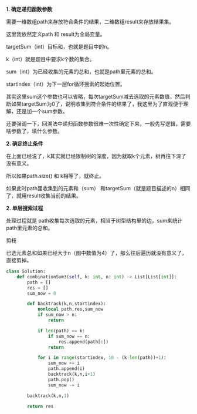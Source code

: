**1. 确定递归函数参数**

需要一维数组path来存放符合条件的结果，二维数组result来存放结果集。

这里我依然定义path 和 result为全局变量。

targetSum（int）目标和，也就是题目中的n。

k（int）就是题目中要求k个数的集合。

sum（int）为已经收集的元素的总和，也就是path里元素的总和。

startIndex（int）为下一层for循环搜索的起始位置。

其实这里sum这个参数也可以省略，每次targetSum减去选取的元素数值，然后判断如果targetSum为0了，说明收集到符合条件的结果了，我这里为了直观便于理解，还是加一个sum参数。

还要强调一下，回溯法中递归函数参数很难一次性确定下来，一般先写逻辑，需要啥参数了，填什么参数。

**2. 确定终止条件**

在上面已经说了，k其实就已经限制树的深度，因为就取k个元素，树再往下深了没有意义。

所以如果path.size() 和 k相等了，就终止。

如果此时path里收集到的元素和（sum） 和targetSum（就是题目描述的n）相同了，就用result收集当前的结果。

**2. 单层搜索过程**

处理过程就是 path收集每次选取的元素，相当于树型结构里的边，sum来统计path里元素的总和。


剪枝

已选元素总和如果已经大于n（图中数值为4）了，那么往后遍历就没有意义了，直接剪掉。

```python
class Solution:
    def combinationSum3(self, k: int, n: int) -> List[List[int]]:
        path = []
        res = []
        sum_now = 0

        def backtrack(k,n,startindex):
            nonlocal path,res,sum_now
            if sum_now > n:
                return 

            if len(path) == k:
                if sum_now == n:
                    res.append(path[:])
                return

            for i in range(startindex, 10 - (k-len(path))+1):
                sum_now += i
                path.append(i)
                backtrack(k,n,i+1)
                path.pop()
                sum_now -= i

        backtrack(k,n,1)

        return res
```
